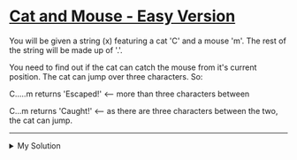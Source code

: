 # [Cat and Mouse - Easy Version](https://www.codewars.com/kata/57ee24e17b45eff6d6000164)

You will be given a string (x) featuring a cat 'C' and a mouse 'm'. The rest of the string will be made up of '.'.

You need to find out if the cat can catch the mouse from it's current position. The cat can jump over three characters.
So:

C.....m returns 'Escaped!' <-- more than three characters between

C...m returns 'Caught!' <-- as there are three characters between the two, the cat can jump.

---

<details><summary>My Solution</summary>

```js
function catMouse(x) {
  return x.indexOf('m') - x.indexOf('C') < 5 ? 'Caught!' : 'Escaped!'
}
```

</details>
